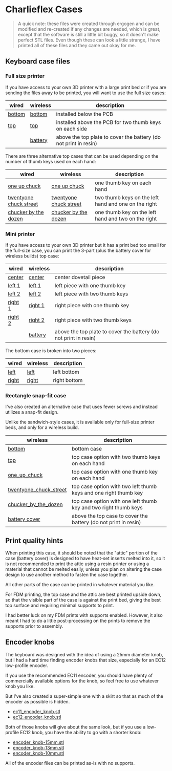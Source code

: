 # Charlieflex Cases

> A quick note: these files were created through ergogen and can be
> modified and re-created if any changes are needed, which is great,
> except that the software is still a little bit buggy, so it doesn't
> make perfect STL files. Even though these can look a little strange,
> I have printed all of these files and they came out okay for me.

## Keyboard case files

### Full size printer

If you have access to your own 3D printer with a large print bed
or if you are sending the files away to be printed,
you will want to use the full size cases:

| wired                           | wireless                  | description                                                      |
| ------------------------------- | ------------------------- | ---------------------------------------------------------------- |
| [bottom](wired_bottom_case.stl) | [bottom](bottom_case.stl) | installed below the PCB                                          |
| [top](wired_top_case.stl)       | [top](top_case.stl)       | installed above the PCB for two thumb keys on each side          |
|                                 | [battery](attic.stl)      | above the top plate to cover the battery (do not print in resin) |

There are three alternative top cases that can be used
depending on the number of thumb keys used on each hand:

| wired                                                               | wireless                                                      | description                                          |
| ------------------------------------------------------------------- | ------------------------------------------------------------- | ---------------------------------------------------- |
| [one up chuck](wired_top_case_one_up_chuck.stl)                     | [one up chuck](top_case_one_up_chuck.stl)                     | one thumb key on each hand                           |
| [twentyone chuck street](wired_top_case_twentyone_chuck_street.stl) | [twentyone chuck street](top_case_twentyone_chuck_street.stl) | two thumb keys on the left hand and one on the right |
| [chucker by the dozen](wired_top_case_chucker_by_the_dozen.stl)     | [chucker by the dozen](top_case_chucker_by_the_dozen.stl)     | one thumb key on the left hand and two on the right  |

### Mini printer

If you have access to your own 3D printer
but it has a print bed too small for the full-size case,
you can print the 3-part (plus the battery cover for wireless builds) top case:

| wired                                     | wireless                            | description                                                      |
| ----------------------------------------- | ----------------------------------- | ---------------------------------------------------------------- |
| [center](wired_top_dovetail.stl)          | [center](top_dovetail.stl)          | center dovetail piece                                            |
| [left 1](wired_top_dovetail_left_1.stl)   | [left 1](top_dovetail_left_1.stl)   | left piece with one thumb key                                    |
| [left 2](wired_top_dovetail_left_2.stl)   | [left 2](top_dovetail_left_2.stl)   | left piece with two thumb keys                                   |
| [right 1](wired_top_dovetail_right_1.stl) | [right 1](top_dovetail_right_1.stl) | right piece with one thumb key                                   |
| [right 2](wired_top_dovetail_right_2.stl) | [right 2](top_dovetail_right_2.stl) | right piece with two thumb keys                                  |
|                                           | [battery](attic.stl)                | above the top plate to cover the battery (do not print in resin) |

The bottom case is broken into two pieces:

| wired                                    | wireless                           | description  |
| ---------------------------------------- | ---------------------------------- | ------------ |
| [left](wired_bottom_dovetail_left.stl)   | [left](bottom_dovetail_left.stl)   | left bottom  |
| [right](wired_bottom_dovetail_right.stl) | [right](bottom_dovetail_right.stl) | right bottom |

### Rectangle snap-fit case

I've also created an alternative case that uses fewer screws and instead utilizes a snap-fit design.

Unlike the sandwich-style cases, it is available only for full-size printer beds,
and only for a wireless build.

| wireless                                                                | description                                                      |
| ----------------------------------------------------------------------- | ---------------------------------------------------------------- |
| [bottom](rectangle_bottom_case.stl)                                     | bottom case                                                      |
| [top](rectangle_top_case.stl)                                           | top case option with two thumb keys on each hand                 |
| [one_up_chuck](rectangle_top_case_one_up_chuck.stl)                     | top case option with one thumb key on each hand                  |
| [twentyone_chuck_street](rectangle_top_case_twentyone_chuck_street.stl) | top case option with two left thumb keys and one right thumb key |
| [chucker_by_the_dozen](rectangle_top_case_chucker_by_the_dozen.stl)     | top case option with one left thumb key and two right thumb keys |
| [battery cover](attic.stl)                                              | above the top case to cover the battery (do not print in resin)  |

## Print quality hints

When printing this case,
it should be noted that the "attic" portion of the case (battery cover) is designed
to have heat-set inserts melted into it,
so it is not recommended to print the attic using a resin printer
or using a material that cannot be melted easily,
unless you plan on altering the case design to use another method
to fasten the case together.

All other parts of the case can be printed in whatever material you like.

For FDM printing,
the top case and the attic are best printed upside down,
so that the visible part of the case is against the print bed,
giving the best top surface and requiring minimal supports to print.

I had better luck on my FDM prints with supports enabled.
However, it also meant I had to do a little post-processing on the prints
to remove the supports prior to assembly.

## Encoder knobs

The keyboard was designed with the idea of using a 25mm diameter knob,
but I had a hard time finding encoder knobs that size,
especially for an EC12 low-profile encoder.

If you use the recommended EC11 encoder,
you should have plenty of commercially available options for the knob,
so feel free to use whatever knob you like.

But I've also created a super-simple one with a skirt
so that as much of the encoder as possible is hidden.

- [ec11_encoder_knob.stl](ec11_encoder_knob.stl)
- [ec12_encoder_knob.stl](ec12_encoder_knob.stl)

Both of those knobs will give about the same look,
but if you use a low-profile EC12 knob,
you have the ability to go with a shorter knob:

- [encoder_knob-15mm.stl](encoder_knob-15mm.stl)
- [encoder_knob-13mm.stl](encoder_knob-13mm.stl)
- [encoder_knob-10mm.stl](encoder_knob-10mm.stl)

All of the encoder files can be printed as-is with no supports.
